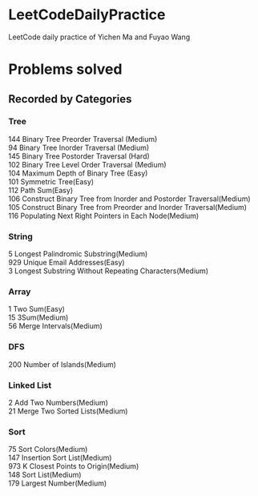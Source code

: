 # LeetCodeDailyPractice
LeetCode daily practice of Yichen Ma and Fuyao Wang

# Problems solved
## Recorded by Categories 
### Tree
 144 Binary Tree Preorder Traversal (Medium)  
 94 Binary Tree Inorder Traversal (Medium)  
 145 Binary Tree Postorder Traversal (Hard)  
 102 Binary Tree Level Order Traversal (Medium)  
 104 Maximum Depth of Binary Tree (Easy)  
 101 Symmetric Tree(Easy)  
 112 Path Sum(Easy)  
 106 Construct Binary Tree from Inorder and Postorder Traversal(Medium)   
 105 Construct Binary Tree from Preorder and Inorder Traversal(Medium)  
 116 Populating Next Right Pointers in Each Node(Medium)  
 
 ### String
 5 Longest Palindromic Substring(Medium)  
 929 Unique Email Addresses(Easy)  
 3 Longest Substring Without Repeating Characters(Medium)  

 ### Array
 1 Two Sum(Easy)  
 15 3Sum(Medium)  
 56 Merge Intervals(Medium)  

 ### DFS
 200 Number of Islands(Medium)  
 
 ### Linked List
  2 Add Two Numbers(Medium)  
  21 Merge Two Sorted Lists(Medium)  

 ### Sort
 75 Sort Colors(Medium)  
 147 Insertion Sort List(Medium)  
 973 K Closest Points to Origin(Medium)   
 148 Sort List(Medium)   
 179 Largest Number(Medium)  

